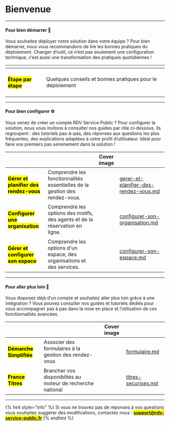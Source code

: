 # Bienvenue

***

#### Pour bien démarrer 🌱

Vous souhaitez déployer notre solution dans votre équipe ? Pour bien démarrer, nous vous recommandons de lire les bonnes pratiques du déploiement. Changer d’outil, ce n’est pas seulement une configuration technique, c’est aussi une transformation des pratiques quotidiennes !&#x20;

<table data-view="cards"><thead><tr><th></th><th></th></tr></thead><tbody><tr><td><h4><mark style="color:$primary;">Étape par étape</mark></h4></td><td>Quelques conseils et bonnes pratiques pour le déploiement</td></tr></tbody></table>

***

#### Pour bien configurer ⚙️

Vous venez de créer un compte RDV Service Public ? Pour configurer la solution, nous vous invitons à consulter nos guides par rôle ci-dessous. Ils regroupent : des tutoriels pas-à-pas, des réponses aux questions les plus fréquentes, des explications adaptées à votre profil d’utilisateur. Idéal pour faire vos premiers pas sereinement dans la solution !&#x20;

<table data-view="cards"><thead><tr><th></th><th></th><th data-hidden data-card-cover data-type="image">Cover image</th><th data-hidden data-card-target data-type="content-ref"></th></tr></thead><tbody><tr><td><h4><mark style="color:$primary;">Gérer et planifier des rendez-vous</mark></h4></td><td>Comprendre les fonctionnalités essentielles de la gestion des rendez-vous. </td><td></td><td><a href="documentation-utilisateur/gerer-et-planifier-des-rendez-vous.md">gerer-et-planifier-des-rendez-vous.md</a></td></tr><tr><td><h4><mark style="color:$primary;">Configurer une organisation</mark></h4></td><td>Comprendre les options des motifs, des agents et de la réservation en ligne.</td><td></td><td><a href="documentation-utilisateur/configurer-son-organisation.md">configurer-son-organisation.md</a></td></tr><tr><td><h4><mark style="color:$primary;">Gérer et configurer son espace</mark></h4></td><td>Comprendre les options d'un espace, des organisations et des services. </td><td></td><td><a href="documentation-utilisateur/configurer-son-espace.md">configurer-son-espace.md</a></td></tr></tbody></table>

***

#### Pour aller plus loin 🙌

Vous disposez déjà d’un compte et souhaitez aller plus loin grâce à une intégration ? Vous pouvez consulter nos guides et tutoriels dédiés pour vous accompagner pas à pas dans la mise en place et l’utilisation de ces fonctionnalités avancées.

<table data-view="cards"><thead><tr><th></th><th></th><th data-hidden data-card-cover data-type="image">Cover image</th><th data-hidden data-card-target data-type="content-ref"></th></tr></thead><tbody><tr><td><h4><mark style="color:$primary;">Démarche Simplifiée</mark></h4></td><td>Associer des formulaires à la gestion des rendez-vous </td><td></td><td><a href="integration/formulaire.md">formulaire.md</a></td></tr><tr><td><h4><mark style="color:$primary;">France Titres</mark></h4></td><td>Brancher vos disponiblités au moteur de recherche national</td><td></td><td><a href="integration/titres-securises.md">titres-securises.md</a></td></tr></tbody></table>

***

{% hint style="info" %}
Si vous ne trouvez pas de réponses à vos questions vous souhaitez suggérer des modifications, contactez nous : <mark style="color:$primary;">**support@rdv-service-public.fr**</mark>
{% endhint %}
